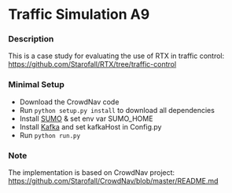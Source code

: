 # Traffic Simulation A9

### Description
This is a case study for evaluating the use of RTX in traffic control:
https://github.com/Starofall/RTX/tree/traffic-control

### Minimal Setup
* Download the CrowdNav code
* Run `python setup.py install` to download all dependencies 
* Install [SUMO](http://sumo.dlr.de) & set env var SUMO_HOME
* Install [Kafka](https://kafka.apache.org/) and set kafkaHost in Config.py
* Run `python run.py`

### Note 
The implementation is based on CrowdNav project: https://github.com/Starofall/CrowdNav/blob/master/README.md
